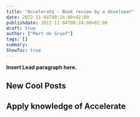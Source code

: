```yaml
---
title: "Accelerate - Book review by a developer"
date: 2022-11-04T00:24:00+02:00
publishdate: 2022-11-04T00:24:00+02:00
draft: true
author: ["Mart de Graaf"]
tags: []
summary: 
ShowToc: true
---
```


**Insert Lead paragraph here.**

## New Cool Posts


## Apply knowledge of Accelerate

[](https://www.cloudbees.com/blog/dora-devops-metrics-bandwagon)


